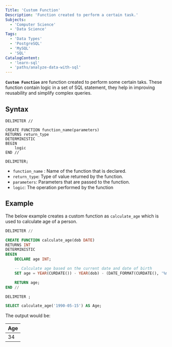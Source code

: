```yaml
---
Title: 'Custom Function'
Description: 'Function created to perform a certain task.'
Subjects:
  - 'Computer Science'
  - 'Data Science'
Tags:
  - 'Data Types'
  - 'PostgreSQL'
  - 'MySQL'
  - 'SQL'
CatalogContent:
  - 'learn-sql'
  - 'paths/analyze-data-with-sql'
---
```


**`Custom Function`** are function created to perform some certain taks. These function contain logic in a set of SQL statement, they help in improving reusability and simplify complex queries.

## Syntax

```pseudo
DELIMITER //

CREATE FUNCTION function_name(parameters)
RETURNS return_type
DETERMINISTIC
BEGIN
    logic
END //

DELIMITER;
```

- `function_name` : Name of the function that is declared.
- `return_type`: Type of value returned by the function.
- `parameters`: Parameters that are passed to the function.
- `logic`: The operation performed by the function

## Example

The below example creates a custom function as `calculate_age` which is used to calculate age of a person.

```sql
DELIMITER //

CREATE FUNCTION calculate_age(dob DATE)
RETURNS INT
DETERMINISTIC
BEGIN
    DECLARE age INT;

    -- Calculate age based on the current date and date of birth
    SET age = YEAR(CURDATE()) - YEAR(dob) - (DATE_FORMAT(CURDATE(), '%m%d') < DATE_FORMAT(dob, '%m%d'));

    RETURN age;
END //

DELIMITER ;

SELECT calculate_age('1990-05-15') AS Age;
```

The output would be:

| Age |
| --- |
|34   |
